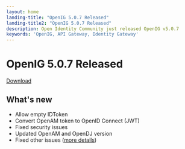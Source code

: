 ```yaml
---
layout: home
landing-title: "OpenIG 5.0.7 Released"
landing-title2: "OpenIG 5.0.7 Released"
description: Open Identity Community just released OpenIG v5.0.7
keywords: 'OpenIG, API Gateway, Identity Gateway'
---
```

# OpenIG 5.0.7 Released
[Download](https://github.com/OpenIdentityPlatform/OpenIG/releases/tag/5.0.7)
## What's new
* Allow empty IDToken
* Convert OpenAM token to OpenID Connect (JWT)
* Fixed security issues
* Updated OpenAM and OpenDJ version
* Fixed other issues ([more details](https://github.com/OpenIdentityPlatform/OpenIG/compare/485347d390e74c72e6aee6993febbb9388b3988c...c9200a02f464b49703b8bbf4c2eb26e251278e6e))
